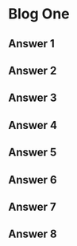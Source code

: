# Blog One
## Answer 1
## Answer 2
## Answer 3
## Answer 4
## Answer 5
## Answer 6
## Answer 7
## Answer 8
